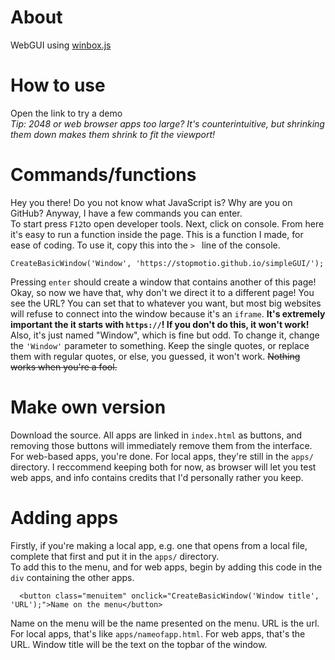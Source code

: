 # About
WebGUI using [winbox.js](https://nextapps-de.github.io/winbox/)
# How to use
Open the link to try a demo <br/>
_Tip: 2048 or web browser apps too large? It's counterintuitive, but shrinking them down makes them shrink to fit the viewport!_
# Commands/functions
Hey you there! Do you not know what JavaScript is? Why are you on GitHub? Anyway, I have a few commands you can enter. <br/>
To start press `F12`to open developer tools. Next, click on console. From here it's easy to run a function inside the page. This is a function I made, for ease of coding. To use it, copy this into the `> ` line of the console.
```
CreateBasicWindow('Window', 'https://stopmotio.github.io/simpleGUI/');
```
Pressing `enter` should create a window that contains another of this page! <br/>
Okay, so now we have that, why don't we direct it to a different page! You see the URL? You can set that to whatever you want, but most big websites will refuse to connect into the window because it's an `iframe`. **It's extremely important the it starts with `https://`! If you don't do this, it won't work!** <br/>
Also, it's just named "Window", which is fine but odd. To change it, change the `'Window'` parameter to something. Keep the single quotes, or replace them with regular quotes, or else, you guessed, it won't work. ~~Nothing works when you're a fool.~~
# Make own version
Download the source. All apps are linked in `index.html` as buttons, and removing those buttons will immediately remove them from the interface. For web-based apps, you're done. For local apps, they're still in the `apps/` directory. I reccommend keeping both for now, as browser will let you test web apps, and info contains credits that I'd personally rather you keep.
# Adding apps
Firstly, if you're making a local app, e.g. one that opens from a local file, complete that first and put it in the `apps/` directory. <br/>
To add this to the menu, and for web apps, begin by adding this code in the `div` containing the other apps. 
```
  <button class="menuitem" onclick="CreateBasicWindow('Window title', 'URL');">Name on the menu</button>
```
Name on the menu will be the name presented on the menu. URL is the url. For local apps, that's like `apps/nameofapp.html`. For web apps, that's the URL. Window title will be the text on the topbar of the window.
